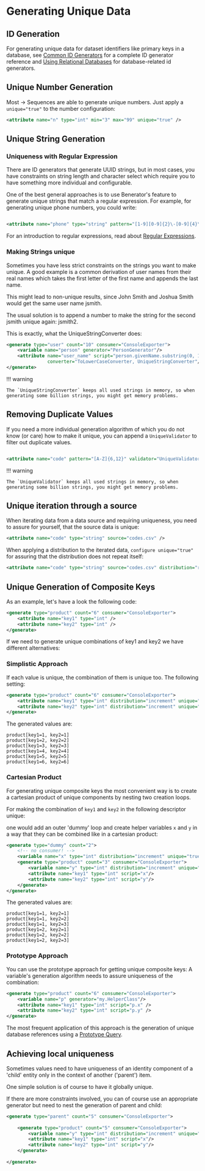 # Generating Unique Data

## ID Generation

For generating unique data for dataset identifiers like primary keys in a database, 
see [Common ID Generators](component_reference.md#common-id-generators) for a complete ID generator reference and
[Using Relational Databases](using_relational_databases.md) for database-related id generators.

## Unique Number Generation

Most → Sequences are able to generate unique numbers. Just apply a `unique="true"` to the number configuration:

```xml
<attribute name="n" type="int" min="3" max="99" unique="true" />
```

## Unique String Generation

### Uniqueness with Regular Expression

There are ID generators that generate UUID strings, but in most cases, you have constraints on string length and 
character select which require you to have something more individual and configurable.

One of the best general approaches is to use Benerator's feature to generate unique strings 
that match a regular expression. For example, for generating unique phone numbers, you could write:

```xml

<attribute name="phone" type="string" pattern="[1-9][0-9]{2}\-[0-9]{4}\-[0-9]{5}" unique="true" />
```

For an introduction to regular expressions, read about [Regular Expressions](regular_expression_support.md).

### Making Strings unique

Sometimes you have less strict constraints on the strings you want to make unique. A good example is a common derivation of user names from their real
names which takes the first letter of the first name and appends the last name. 

This might lead to non-unique results, since John Smith and Joshua
Smith would get the same user name jsmith. 

The usual solution is to append a number to make the string for the second jsmith unique again: jsmith2\.

This is exactly, what the UniqueStringConverter does:

```xml
<generate type="user" count="10" consumer="ConsoleExporter">
    <variable name="person" generator="PersonGenerator"/>
    <attribute name="user_name" script="person.givenName.substring(0, 1) + person.lastName" 
               converter="ToLowerCaseConverter, UniqueStringConverter"/>
</generate>
```

!!! warning
    
    The `UniqueStringConverter` keeps all used strings in memory, so when generating some billion strings, you might get memory problems.


## Removing Duplicate Values

If you need a more individual generation algorithm of which you do not know (or care) how to make it unique, 
you can append a `UniqueValidator` to filter out duplicate values.

```xml

<attribute name="code" pattern="[A-Z]{6,12}" validator="UniqueValidator"/>
```

!!! warning

    The `UniqueValidator` keeps all used strings in memory, so when generating some billion strings, you might get memory problems.

## Unique iteration through a source

When iterating data from a data source and requiring uniqueness, you need to assure for yourself, that the source data is unique:

```xml
<attribute name="code" type="string" source="codes.csv" />
```

When applying a distribution to the iterated data, `configure unique="true"` for assuring that the distribution does not repeat itself:

```xml
<attribute name="code" type="string" source="codes.csv" distribution="random" unique="true" />
```

## Unique Generation of Composite Keys

As an example, let's have a look the following code:

```xml
<generate type="product" count="6" consumer="ConsoleExporter">
    <attribute name="key1" type="int" />
    <attribute name="key2" type="int" />
</generate>
```

If we need to generate unique combinations of key1 and key2 we have different alternatives:

### Simplistic Approach

If each value is unique, the combination of them is unique too. The following setting:

```xml
<generate type="product" count="6" consumer="ConsoleExporter">
    <attribute name="key1" type="int" distribution="increment" unique="true" />
    <attribute name="key2" type="int" distribution="increment" unique="true" />
</generate>
```

The generated values are:

```text
product[key1=1, key2=1]
product[key1=2, key2=2]
product[key1=3, key2=3]
product[key1=4, key2=4]
product[key1=5, key2=5]
product[key1=6, key2=6]
```

### Cartesian Product

For generating unique composite keys the most convenient way is to create a cartesian product of unique components by nesting two creation loops.

For making the combination of `key1` and `key2` in the following descriptor unique:

one would add an outer 'dummy' loop and create helper variables `x` and `y` in a way that they can be combined like in a cartesian product:

```xml
<generate type="dummy" count="2">
    <!-- no consumer! -->
    <variable name="x" type="int" distribution="increment" unique="true" />
    <generate type="product" count="3" consumer="ConsoleExporter">
        <variable name="y" type="int" distribution="increment" unique="true" />
        <attribute name="key1" type="int" script="x"/>
        <attribute name="key2" type="int" script="y"/>
    </generate>
</generate>
```

The generated values are:

```text
product[key1=1, key2=1]
product[key1=1, key2=2]
product[key1=1, key2=3]
product[key1=2, key2=1]
product[key1=2, key2=2]
product[key1=2, key2=3]
```

### Prototype Approach

You can use the prototype approach for getting unique composite keys: A variable's generation algorithm needs to assure uniqueness of the combination:

```xml
<generate type="product" count="6" consumer="ConsoleExporter">
    <variable name="p" generator="my.HelperClass"/>
    <attribute name="key1" type="int" script="p.x" />
    <attribute name="key2" type="int" script="p.y" />
</generate>
```

The most frequent application of this approach is the generation of unique database references using a [Prototype Query](using_relational_databases.md#prototype-queries).

## Achieving local uniqueness

Sometimes values need to have uniqueness of an identity component of a 'child' entity only in the context of another 
('parent') item.

One simple solution is of course to have it globally unique.

If there are more constraints involved, you can of course use an appropriate generator but need to nest the generation of parent and child:

```xml
<generate type="parent" count="5" consumer="ConsoleExporter">
    
    <generate type="product" count="5" consumer="ConsoleExporter">
        <variable name="y" type="int" distribution="increment" unique="true" />
        <attribute name="key1" type="int" script="x"/>
        <attribute name="key2" type="int" script="y"/>
    </generate>
    
</generate>
```